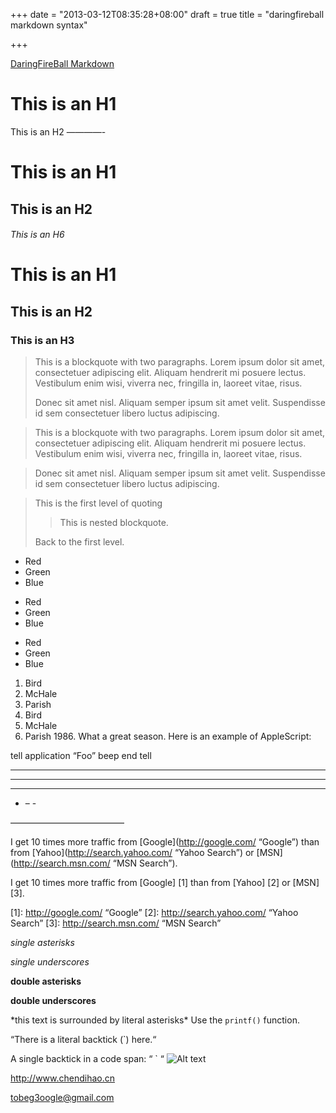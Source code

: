 +++
date = "2013-03-12T08:35:28+08:00"
draft = true
title = "daringfireball markdown syntax"

+++



[DaringFireBall Markdown](http://daringfireball.net/projects/markdown/syntax)

This is an H1
=============

This is an H2
————-

# This is an H1

## This is an H2

###### This is an H6

# This is an H1 #

## This is an H2 ##

### This is an H3 ######
> This is a blockquote with two paragraphs. Lorem ipsum dolor sit amet,
> consectetuer adipiscing elit. Aliquam hendrerit mi posuere lectus.
> Vestibulum enim wisi, viverra nec, fringilla in, laoreet vitae, risus.
>
> Donec sit amet nisl. Aliquam semper ipsum sit amet velit. Suspendisse
> id sem consectetuer libero luctus adipiscing.

> This is a blockquote with two paragraphs. Lorem ipsum dolor sit amet,
consectetuer adipiscing elit. Aliquam hendrerit mi posuere lectus.
Vestibulum enim wisi, viverra nec, fringilla in, laoreet vitae, risus.

> Donec sit amet nisl. Aliquam semper ipsum sit amet velit. Suspendisse
id sem consectetuer libero luctus adipiscing.

> This is the first level of quoting
>
> > This is nested blockquote.
>
> Back to the first level.
* Red
* Green
* Blue

+ Red
+ Green
+ Blue

- Red
- Green
- Blue

1. Bird
2. McHale
3. Parish
3. Bird
1. McHale
8. Parish
1986\. What a great season.
Here is an example of AppleScript:

tell application “Foo”
beep
end tell

* * *

***

*****

- – -

—————————————

I get 10 times more traffic from [Google](http://google.com/ “Google”)
than from [Yahoo](http://search.yahoo.com/ “Yahoo Search”) or
[MSN](http://search.msn.com/ “MSN Search”).

I get 10 times more traffic from [Google] [1] than from
[Yahoo] [2] or [MSN] [3].

[1]: http://google.com/ “Google”
[2]: http://search.yahoo.com/ “Yahoo Search”
[3]: http://search.msn.com/ “MSN Search”

*single asterisks*

_single underscores_

**double asterisks**

__double underscores__

\*this text is surrounded by literal asterisks\*
Use the `printf()` function.

“There is a literal backtick (`) here.“

A single backtick in a code span: “ ` “
![Alt text](/images/tobe-logo.png”)

<http://www.chendihao.cn>

<tobeg3oogle@gmail.com>